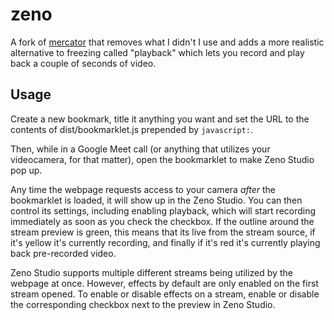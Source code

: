 # zeno

A fork of [mercator](https://github.com/FlyOrBoom/mercator) that removes what I didn't I use and adds a more realistic alternative to freezing called "playback" which lets you record and play back a couple of seconds of video.

## Usage

Create a new bookmark, title it anything you want and set the URL to the contents of dist/bookmarklet.js prepended by `javascript:`.

Then, while in a Google Meet call (or anything that utilizes your videocamera, for that matter), open the bookmarklet to make Zeno Studio pop up.

Any time the webpage requests access to your camera _after_ the bookmarklet is loaded, it will show up in the Zeno Studio. You can then control its settings, including enabling playback, which will start recording immediately as soon as you check the checkbox. If the outline around the stream preview is green, this means that its live from the stream source, if it's yellow it's currently recording, and finally if it's red it's currently playing back pre-recorded video.

Zeno Studio supports multiple different streams being utilized by the webpage at once. However, effects by default are only enabled on the first stream opened. To enable or disable effects on a stream, enable or disable the corresponding checkbox next to the preview in Zeno Studio.
